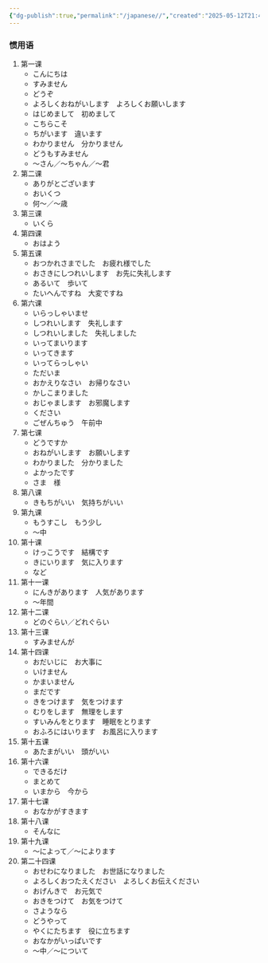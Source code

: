 ```yaml
---
{"dg-publish":true,"permalink":"/japanese//","created":"2025-05-12T21:48:24.470+08:00","updated":"2025-05-12T23:18:50.813+08:00"}
---
```


### 惯用语
1. 第一课
	- こんにちは
	- すみません
	- どうぞ
	- よろしくおねがいします　よろしくお願いします
	- はじめまして　初めまして
	- こちらこそ
	- ちがいます　違います
	- わかりません　分かりません
	- どうもすみません
	- ～さん／～ちゃん／～君
2. 第二课
	- ありがとございます
	- おいくつ
	- 何～／～歳
3. 第三课
	- いくら
4. 第四课
	- おはよう
5. 第五课
	- おつかれさまでした　お疲れ様でした
	- おさきにしつれいします　お先に失礼します
	- あるいて　歩いて
	- たいへんですね　大変ですね
6. 第六课
	- いらっしゃいませ
	- しつれいします　失礼します
	- しつれいしました　失礼しました
	- いってまいります
	- いってきます
	- いってらっしゃい
	- ただいま
	- おかえりなさい　お帰りなさい
	- かしこまりました
	- おじゃまします　お邪魔します
	- ください
	- ごぜんちゅう　午前中
7. 第七课
	- どうですか
	- おねがいします　お願いします
	- わかりました　分かりました
	- よかったです
	- さま　様
8. 第八课
	- きもちがいい　気持ちがいい
9. 第九课
	- もうすこし　もう少し
	- ～中
10. 第十课
	- けっこうです　結構です
    - きにいります　気に入ります
    - など
11. 第十一课
	- にんきがあります　人気があります
    - ～年間
12. 第十二课
	- どのぐらい／どれぐらい
13. 第十三课
	- すみませんが
14. 第十四课
	- おだいじに　お大事に
    - いけません
    - かまいません
    - まだです
    - きをつけます　気をつけます
    - むりをします　無理をします
    - すいみんをとります　睡眠をとります
    - おふろにはいります　お風呂に入ります
15. 第十五课
	- あたまがいい　頭がいい
16. 第十六课
	- できるだけ
    - まとめて
    - いまから　今から
17. 第十七课
	- おなかがすきます
18. 第十八课
	- そんなに
19. 第十九课
	- ～によって／～によります
20. 第二十四课
	- おせわになりました　お世話になりました
    - よろしくおつたえください　よろしくお伝えください
    - おげんきで　お元気で
    - おきをつけて　お気をつけて
    - さようなら
    - どうやって
    - やくにたちます　役に立ちます
    - おなかがいっぱいです
    - ～中／～について
